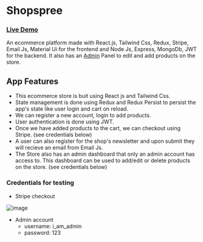 # Shopspree

### [Live Demo](https://shopspree08.netlify.app/)

An ecommerce platform made with React.js, Tailwind Css, Redux, Stripe, Email Js, Material Ui for the frontend and Node Js, Express, MongoDb, JWT for the backend.
It also has an [Admin](https://admin-shopspree.netlify.app/) Panel to edit and add products on the store.

## App Features
- This ecommerce store is buit using React js and Tailwind Css. 
- State management is done using Redux and Redux Persist to persist the app's state like user login and cart on reload.
- We can register a new account, login to add products. 
- User authentication is done using JWT.
- Once we have added products to the cart, we can checkout using Stripe. (see credentials below)
- A user can also register for the shop's newsletter and upon submit they will recieve an email from Email Js.
- The Store also has an admin dashboard that only an admin account has access to. This dashboard can be used to add/edit or delete products on the store. (see credentials below)


### Credentials for testing
- Stripe checkout


 ![image](https://user-images.githubusercontent.com/74774395/140616482-aab7617a-f7cd-4cc1-b505-f61289d833c6.png)


- Admin account 
  - username: i_am_admin
  - password: 123

